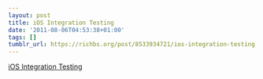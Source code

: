 ```yaml
---
layout: post
title: iOS Integration Testing
date: '2011-08-06T04:53:38+01:00'
tags: []
tumblr_url: https://richbs.org/post/8533934721/ios-integration-testing
---
```

[iOS Integration Testing](http://corner.squareup.com/2011/07/ios-integration-testing.html)  

